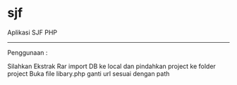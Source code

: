 # sjf

Aplikasi SJF PHP 

------
Penggunaan :

Silahkan Ekstrak Rar
import DB ke local dan pindahkan project ke folder project
Buka file libary.php
ganti url sesuai dengan path
